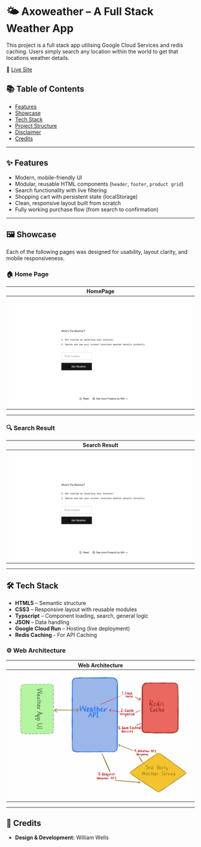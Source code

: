 # 🌤 Axoweather – A Full Stack Weather App

This project is a full stack app utilising Google Cloud Services and redis caching. Users simply search any location within the world to get that locations weather details.

🔗 [Live Site](https://weather-app-williamw.web.app/)

## 📚 Table of Contents

- [Features](#-features)
- [Showcase](#-showcase)
- [Tech Stack](#-tech-stack)
- [Project Structure](#-project-structure)
- [Disclaimer](#-disclaimer)
- [Credits](#-credits)

---

## ✨ Features

- Modern, mobile-friendly UI
- Modular, reusable HTML components (`header`, `footer`, `product grid`)
- Search functionality with live filtering
- Shopping cart with persistent state (localStorage)
- Clean, responsive layout built from scratch
- Fully working purchase flow (from search to confirmation)

---

## 🖼 Showcase

Each of the following pages was designed for usability, layout clarity, and mobile responsiveness.

### 🏠 Home Page

| HomePage                                          |
| ------------------------------------------------- |
| ![Home](./documentation/images/homePageLight.png) |

---

### 🔍 Search Result

| Search Result                                     |
| ------------------------------------------------- |
| ![Home](./documentation/images/homePageLight.png) |

---

## 🛠 Tech Stack

- **HTML5** – Semantic structure
- **CSS3** – Responsive layout with reusable modules
- **Typscript** – Component loading, search, general logic
- **JSON** – Data handling
- **Google Cloud Run** – Hosting (live deployment)
- **Redis Caching** - For API Caching

### ⚙️ Web Architecture

| Web Architecture                                                    |
| ------------------------------------------------------------------- |
| ![Home](./weather-api/front-end/public/weatherAppArchitecture.jpeg) |

---

## 🌟 Credits

- **Design & Development:** William Wells
